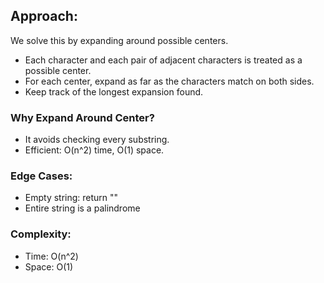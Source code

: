 ## Approach:

We solve this by expanding around possible centers.

- Each character and each pair of adjacent characters is treated as a possible center.
- For each center, expand as far as the characters match on both sides.
- Keep track of the longest expansion found.

### Why Expand Around Center?
- It avoids checking every substring.
- Efficient: O(n^2) time, O(1) space.

### Edge Cases:
- Empty string: return ""
- Entire string is a palindrome

### Complexity:
- Time: O(n^2)
- Space: O(1)
